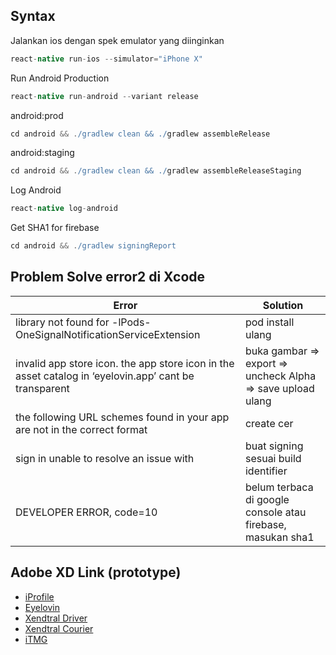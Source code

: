 ## Syntax

Jalankan ios dengan spek emulator yang diinginkan
```groovy
react-native run-ios --simulator="iPhone X"
```
Run Android Production
```groovy
react-native run-android --variant release
```
android:prod
```groovy
cd android && ./gradlew clean && ./gradlew assembleRelease
```
android:staging
```groovy
cd android && ./gradlew clean && ./gradlew assembleReleaseStaging
```
Log Android
```groovy
react-native log-android
```

Get SHA1 for firebase
```groovy
cd android && ./gradlew signingReport
```

## Problem Solve error2 di Xcode
| Error   |      Solution      |
|----------|-------------|
|library not found for -lPods-OneSignalNotificationServiceExtension|pod install ulang|
|invalid app store icon. the app store icon in the asset catalog in ‘eyelovin.app’ cant be transparent|buka gambar => export => uncheck Alpha => save upload ulang|
|the following URL schemes found in your app are not in the correct format|create cer|
|sign in unable to resolve an issue with|buat signing sesuai build identifier|
|DEVELOPER ERROR, code=10|belum terbaca di google console atau firebase, masukan sha1|

## Adobe XD Link (prototype)
- [iProfile](https://xd.adobe.com/view/cf084c89-e2c2-4947-8e91-8b59e7c5330c-9a5b/)
- [Eyelovin](https://xd.adobe.com/view/e2cf2909-1097-4afd-59ec-339c3befed65-94fe/)
- [Xendtral Driver](https://xd.adobe.com/view/166870d3-bb3b-467d-be65-6c46a747d5af-433b/)
- [Xendtral Courier](https://xd.adobe.com/view/38a4c160-4014-415e-7d2c-64737ee70287-4e95/screen/4145b585-3bda-4aab-aa5f-e3471921181f/?fullscreen)
- [iTMG](https://xd.adobe.com/view/bd0ad450-c87c-4a3e-469c-b446d10c2a96-cb3b/)
